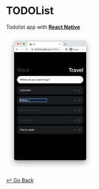 # TODOList


Todolist app with **[React Native](https://reactnative.dev/)**

<img src="https://github.com/lisy0123/TODOList/blob/main/page.png" width="48%" height="60%">

[↩️ Go Back](https://github.com/lisy0123/Nomadcoders)